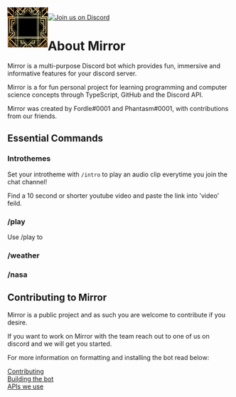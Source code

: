 <img align="left" width="auto" height="90" src="./docs/images/thumbnail128x128.png">

[![Join us on Discord](https://img.shields.io/discord/938519232155648011.svg?label=&logo=discord&logoColor=ffffff&color=7389D8&labelColor=6A7EC2)](https://discord.gg/uvdg2R5PAU)


# About Mirror

Mirror is a multi-purpose Discord bot which provides fun, immersive and informative features for your discord server.

Mirror is a for fun personal project for learning programming and computer science concepts through TypeScript, GitHub and the Discord API.

Mirror was created by Fordle#0001 and Phantasm#0001, with contributions from our friends.

## Essential Commands

### Introthemes

Set your introtheme with `/intro` to play an audio clip everytime you join the chat channel!

Find a 10 second or shorter youtube video and paste the link into 'video' feild.

### /play

Use /play to 

### /weather

### /nasa

## Contributing to Mirror

Mirror is a public project and as such you are welcome to contribute if you desire.

If you want to work on Mirror with the team reach out to one of us on discord and we will get you started.

For more information on formatting and installing the bot read below: 

[Contributing](docs/CONTRIBUTING.md)  
[Building the bot](docs/BUILDING.md)  
[APIs we use](docs/APIDOCUMENTATION.md)

